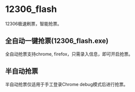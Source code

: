 # 12306_flash
   12306极速刷票，智能抢票。
## 全自动一键抢票(12306_flash.exe)
   全自动抢票支持chrome, firefox，只需录入信息，即可开启抢票。
## 半自动抢票
   半自动抢票仅适用于手工登录Chrome debug模式后进行抢票。
